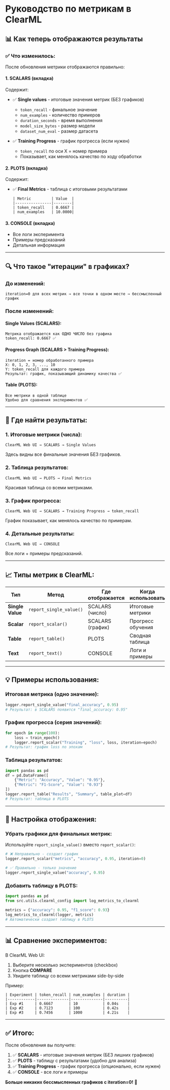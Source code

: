 # Руководство по метрикам в ClearML

## 📊 **Как теперь отображаются результаты**

### **✅ Что изменилось:**

После обновления метрики отображаются правильно:

#### **1. SCALARS (вкладка)**
Содержит:
- ✅ **Single values** - итоговые значения метрик (БЕЗ графиков)
  - `token_recall` - финальное значение
  - `num_examples` - количество примеров
  - `duration_seconds` - время выполнения
  - `model_size_bytes` - размер модели
  - `dataset_num_eval` - размер датасета
  
- ✅ **Training Progress** - график прогресса (если нужен)
  - `token_recall` по оси X = номер примера
  - Показывает, как менялось качество по ходу обработки

#### **2. PLOTS (вкладка)**
Содержит:
- ✅ **Final Metrics** - таблица с итоговыми результатами
  ```
  | Metric         | Value  |
  |----------------|--------|
  | token_recall   | 0.6667 |
  | num_examples   | 10.0000|
  ```

#### **3. CONSOLE (вкладка)**
- Все логи эксперимента
- Примеры предсказаний
- Детальная информация

---

## 🔍 **Что такое "итерации" в графиках?**

### **До изменений:**
```
iteration=0 для всех метрик → все точки в одном месте → бессмысленный график
```

### **После изменений:**

#### **Single Values (SCALARS):**
```
Метрика отображается как ОДНО ЧИСЛО без графика
token_recall: 0.6667 ✅
```

#### **Progress Graph (SCALARS > Training Progress):**
```
iteration = номер обработанного примера
X: 0, 1, 2, 3, ..., 10
Y: token_recall для каждого примера
Результат: график, показывающий динамику качества ✅
```

#### **Table (PLOTS):**
```
Все метрики в одной таблице
Удобно для сравнения экспериментов ✅
```

---

## 🎯 **Где найти результаты:**

### **1. Итоговые метрики (числа):**
```
ClearML Web UI → SCALARS → Single Values
```
Здесь видны все финальные значения БЕЗ графиков.

### **2. Таблица результатов:**
```
ClearML Web UI → PLOTS → Final Metrics
```
Красивая таблица со всеми метриками.

### **3. График прогресса:**
```
ClearML Web UI → SCALARS → Training Progress → token_recall
```
График показывает, как менялось качество по примерам.

### **4. Детальные результаты:**
```
ClearML Web UI → CONSOLE
```
Все логи + примеры предсказаний.

---

## 📈 **Типы метрик в ClearML:**

| Тип | Метод | Где отображается | Когда использовать |
|-----|-------|------------------|-------------------|
| **Single Value** | `report_single_value()` | SCALARS (число) | Итоговые метрики |
| **Scalar** | `report_scalar()` | SCALARS (график) | Прогресс обучения |
| **Table** | `report_table()` | PLOTS | Сводная таблица |
| **Text** | `report_text()` | CONSOLE | Логи и примеры |

---

## 💡 **Примеры использования:**

### **Итоговая метрика (одно значение):**
```python
logger.report_single_value("final_accuracy", 0.95)
# Результат: в SCALARS появится "final_accuracy: 0.95"
```

### **График прогресса (серия значений):**
```python
for epoch in range(100):
    loss = train_epoch()
    logger.report_scalar("Training", "loss", loss, iteration=epoch)
# Результат: график loss по эпохам
```

### **Таблица результатов:**
```python
import pandas as pd
df = pd.DataFrame([
    {"Metric": "Accuracy", "Value": "0.95"},
    {"Metric": "F1-Score", "Value": "0.93"}
])
logger.report_table("Results", "Summary", table_plot=df)
# Результат: таблица в PLOTS
```

---

## 🔧 **Настройка отображения:**

### **Убрать графики для финальных метрик:**
Используйте `report_single_value()` вместо `report_scalar()`:

```python
# ❌ Неправильно - создает график
logger.report_scalar("metrics", "accuracy", 0.95, iteration=0)

# ✅ Правильно - только значение
logger.report_single_value("accuracy", 0.95)
```

### **Добавить таблицу в PLOTS:**
```python
import pandas as pd
from src.utils.clearml_config import log_metrics_to_clearml

metrics = {"accuracy": 0.95, "f1_score": 0.93}
log_metrics_to_clearml(logger, metrics)
# Автоматически создает таблицу в PLOTS
```

---

## 📊 **Сравнение экспериментов:**

В ClearML Web UI:
1. Выберите несколько экспериментов (checkbox)
2. Кнопка **COMPARE**
3. Увидите таблицу со всеми метриками side-by-side

Пример:
```
| Experiment | token_recall | num_examples | duration |
|------------|--------------|--------------|----------|
| Exp #1     | 0.6667       | 10           | 0.04s    |
| Exp #2     | 0.7123       | 100          | 0.42s    |
| Exp #3     | 0.7456       | 1000         | 4.21s    |
```

---

## ✅ **Итого:**

После обновления вы получите:

1. ✅ **SCALARS** - итоговые значения метрик (БЕЗ лишних графиков)
2. ✅ **PLOTS** - таблицу с результатами (удобно для анализа)
3. ✅ **Training Progress** - график прогресса (опционально, если нужен)
4. ✅ **CONSOLE** - все логи и примеры

**Больше никаких бессмысленных графиков с iteration=0!** 🎉

